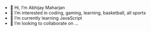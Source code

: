 - 👋 Hi, I’m Abhijay Maharjan
- 👀 I’m interested in coding, gaming, learning, basketball, all sports
- 🌱 I’m currently learning JavaScript
- 💞️ I’m looking to collaborate on ...

<!---
MaharjanAb/MaharjanAb is a ✨ special ✨ repository because its `README.md` (this file) appears on your GitHub profile.
You can click the Preview link to take a look at your changes.
--->
